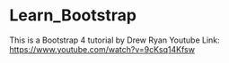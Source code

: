 # Learn_Bootstrap
This is a Bootstrap 4 tutorial by Drew Ryan
Youtube Link: https://www.youtube.com/watch?v=9cKsq14Kfsw